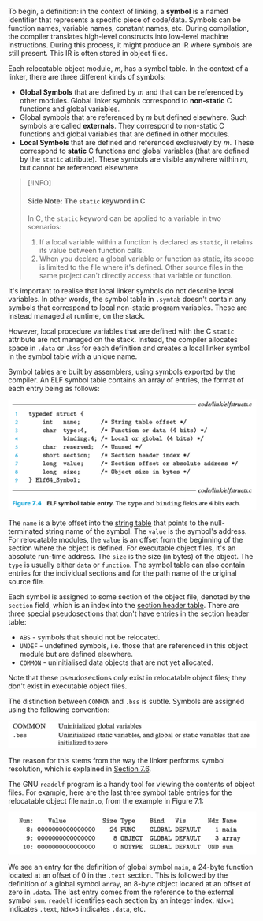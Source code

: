 To begin, a definition: in the context of linking, a **symbol** is a named identifier that represents a specific piece of code/data. Symbols can be function names, variable names, constant names, etc. 
During compilation, the compiler translates high-level constructs into low-level machine instructions. During this process, it might produce an IR where symbols are still present. This IR is often stored in object files.

Each relocatable object module, $m$, has a symbol table. In the context of a linker, there are three different kinds of symbols:

* **Global Symbols** that are defined by $m$ and that can be referenced by other modules. Global linker symbols correspond to **non-static** C functions and global variables.
* Global symbols that are referenced by $m$ but defined elsewhere. Such symbols are called **externals**. They correspond to non-static C functions and global variables that are defined in other modules.
* **Local Symbols** that are defined and referenced exclusively by $m$. These correspond to **static** C functions and global variables (that are defined by the `static` attribute). These symbols are visible anywhere within $m$, but cannot be referenced elsewhere.

> [!INFO]
> #### Side Note: The `static` keyword in C
> In C, the `static`  keyword can be applied to a variable in two scenarios:
> 1. If a local variable within a function is declared as `static`, it retains its value between function calls.
> 2. When you declare a global variable or function as static, its scope is limited to the file where it's defined. Other source files in the same project can't directly access that variable or function. 

It's important to realise that local linker symbols do not describe local variables. In other words, the symbol table in `.symtab` doesn't contain any symbols that correspond to local non-static program variables. These are instead managed at runtime, on the stack.

However, local procedure variables that are defined with the C `static` attribute are not managed on the stack. Instead, the compiler allocates space in `.data` or `.bss` for each definition and creates a local linker symbol in the symbol table with a unique name. 

Symbol tables are built by assemblers, using symbols exported by the compiler. An ELF symbol table contains an array of entries, the format of each entry being as follows:

![](_attachments/Screenshot%202023-10-26%20at%2020.03.38.png)

The `name` is a byte offset into the [string table](Relocatable%20Object%20Files#^c19352) that points to the null-terminated string name of the symbol. The `value` is the symbol's address. For relocatable modules, the `value` is an offset from the beginning of the section where the object is defined. For executable object files, it's an absolute run-time address. The `size` is the size (in bytes) of the object. The `type` is usually either `data` or `function`. The symbol table can also contain entries for the individual sections and for the path name of the original source file. 

Each symbol is assigned to some section of the object file, denoted by the `section` field, which is an index into the [section header table](Relocatable%20Object%20Files#^d8c6e7). There are three special pseudosections that don't have entries in the section header table:

* `ABS` - symbols that should not be relocated. 
* `UNDEF` - undefined symbols, i.e. those that are referenced in this object module but are defined elsewhere.
* `COMMON` - uninitialised data objects that are not yet allocated.

Note that these pseudosections only exist in relocatable object files; they don't exist in executable object files.

The distinction between `COMMON` and `.bss` is subtle. Symbols are assigned using the following convention:

![](_attachments/Screenshot%202023-10-26%20at%2020.11.44.png)

The reason for this stems from the way the linker performs symbol resolution, which is explained in [Section 7.6](Symbol%20Resolution.md). 

The GNU `readelf` program is a handy tool for viewing the contents of object files.  For example, here are the last three symbol table entries for the relocatable object file `main.o`, from the example in Figure 7.1:

![](_attachments/Screenshot%202023-10-26%20at%2020.16.54.png)

We see an entry for the definition of global symbol `main`, a 24-byte function located at an offset of 0 in the `.text` section. This is followed by the definition of a global symbol `array`, an 8-byte object located at an offset of zero in `.data`. The last entry comes from the reference to the external symbol `sum`. `readelf` identifies each section by an integer index. `Ndx=1` indicates `.text`, `Ndx=3` indicates `.data`, etc.

